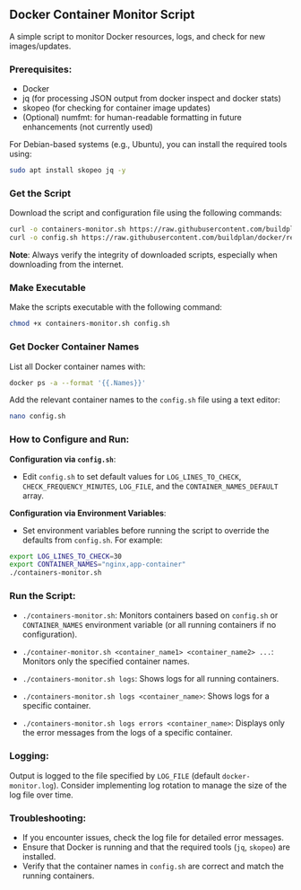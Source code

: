 ## Docker Container Monitor Script

A simple script to monitor Docker resources, logs, and check for new images/updates.

### Prerequisites:

- Docker
- jq (for processing JSON output from docker inspect and docker stats)
- skopeo (for checking for container image updates)
- (Optional) numfmt: for human-readable formatting in future enhancements (not currently used)

For Debian-based systems (e.g., Ubuntu), you can install the required tools using:

```bash
sudo apt install skopeo jq -y
```

### Get the Script

Download the script and configuration file using the following commands:

```bash
curl -o containers-monitor.sh https://raw.githubusercontent.com/buildplan/docker/refs/heads/main/container-monitor/containers-monitor.sh
curl -o config.sh https://raw.githubusercontent.com/buildplan/docker/refs/heads/main/container-monitor/config.sh
```

**Note**: Always verify the integrity of downloaded scripts, especially when downloading from the internet.

### Make Executable

Make the scripts executable with the following command:

```bash
chmod +x containers-monitor.sh config.sh
```

### Get Docker Container Names

List all Docker container names with:

```bash
docker ps -a --format '{{.Names}}'
```

Add the relevant container names to the `config.sh` file using a text editor:

```bash
nano config.sh
```

### How to Configure and Run:

**Configuration via `config.sh`**:

- Edit `config.sh` to set default values for `LOG_LINES_TO_CHECK`, `CHECK_FREQUENCY_MINUTES`, `LOG_FILE`, and the `CONTAINER_NAMES_DEFAULT` array.

**Configuration via Environment Variables**:

- Set environment variables before running the script to override the defaults from `config.sh`. For example:

```bash
export LOG_LINES_TO_CHECK=30
export CONTAINER_NAMES="nginx,app-container"
./containers-monitor.sh
```

### Run the Script:

- `./containers-monitor.sh`: Monitors containers based on `config.sh` or `CONTAINER_NAMES` environment variable (or all running containers if no configuration).

- `./container-monitor.sh <container_name1> <container_name2> ...`: Monitors only the specified container names.

- `./containers-monitor.sh logs`: Shows logs for all running containers.

- `./containers-monitor.sh logs <container_name>`: Shows logs for a specific container.
  
- `./containers-monitor.sh logs errors <container_name>`: Displays only the error messages from the logs of a specific container.

### Logging:

Output is logged to the file specified by `LOG_FILE` (default `docker-monitor.log`). Consider implementing log rotation to manage the size of the log file over time.

### Troubleshooting:

- If you encounter issues, check the log file for detailed error messages.
- Ensure that Docker is running and that the required tools (`jq`, `skopeo`) are installed.
- Verify that the container names in `config.sh` are correct and match the running containers.

